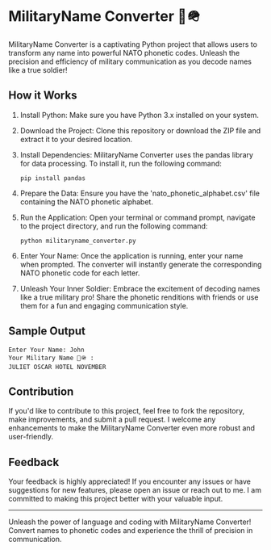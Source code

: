 # MilitaryName Converter 🫡🪖

MilitaryName Converter is a captivating Python project that allows users to transform any name into powerful NATO phonetic codes. Unleash the precision and efficiency of military communication as you decode names like a true soldier!

## How it Works

1. Install Python: Make sure you have Python 3.x installed on your system.

2. Download the Project: Clone this repository or download the ZIP file and extract it to your desired location.

3. Install Dependencies: MilitaryName Converter uses the pandas library for data processing. To install it, run the following command:

   ```
   pip install pandas
   ```

4. Prepare the Data: Ensure you have the 'nato_phonetic_alphabet.csv' file containing the NATO phonetic alphabet.

5. Run the Application: Open your terminal or command prompt, navigate to the project directory, and run the following command:

   ```
   python militaryname_converter.py
   ```

6. Enter Your Name: Once the application is running, enter your name when prompted. The converter will instantly generate the corresponding NATO phonetic code for each letter.

7. Unleash Your Inner Soldier: Embrace the excitement of decoding names like a true military pro! Share the phonetic renditions with friends or use them for a fun and engaging communication style.

## Sample Output

```
Enter Your Name: John
Your Military Name 🫡🪖 :
JULIET OSCAR HOTEL NOVEMBER
```

## Contribution

If you'd like to contribute to this project, feel free to fork the repository, make improvements, and submit a pull request. I welcome any enhancements to make the MilitaryName Converter even more robust and user-friendly.

## Feedback

Your feedback is highly appreciated! If you encounter any issues or have suggestions for new features, please open an issue or reach out to me. I am committed to making this project better with your valuable input.


---
Unleash the power of language and coding with MilitaryName Converter! Convert names to phonetic codes and experience the thrill of precision in communication.
